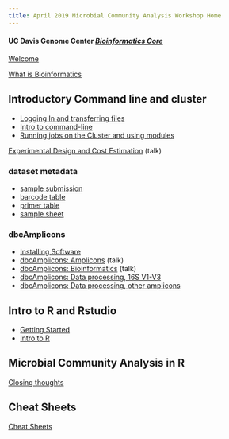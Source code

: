 ```yaml
---
title: April 2019 Microbial Community Analysis Workshop Home
---
```


#### UC Davis Genome Center [*Bioinformatics Core*](http://bioinformatics.ucdavis.edu/)

[Welcome](welcome.md)

[What is Bioinformatics](pdfs/Genomics_a_perspective_March2019.pdf)

## Introductory Command line and cluster
* [Logging In and transferring files](cli/logging-in.md)
* [Intro to command-line](cli/command-line-intro.md)
* [Running jobs on the Cluster and using modules](cli/cluster.md)


[Experimental Design and Cost Estimation](pdfs/MCA_ExperimentalDesign.pdf) (talk)

### dataset metadata
* [sample submission](metadata/slashpilesamplesheet.xlsx)
* [barcode table](metadata/dbcBarcodeLookupTable.txt)
* [primer table](metadata/PrimerTable.txt)
* [sample sheet](metadata/workshopSamplesheet.txt)

### dbcAmplicons
* [Installing Software](dbcAmplicons/dbcAmplicons_installing_software.md)
* [dbcAmplicons: Amplicons](dbcAmplicons/dbcAmplicons_Amplicons.pdf) (talk)
* [dbcAmplicons: Bioinformatics](dbcAmplicons/dbcAmplicons_Bioinformatics.pdf) (talk)
* [dbcAmplicons: Data processing, 16S V1-V3](dbcAmplicons/dbcAmplicons_commands.md)
* [dbcAmplicons: Data processing, other amplicons](dbcAmplicons/dbcAmplicons_commands_all_amplicons.md)

## Intro to R and Rstudio
* [Getting Started](intro2R/RStudio.md)
* [Intro to R](intro2R/Intro2R.md)

## Microbial Community Analysis in R

[Closing thoughts](closing.md)


## Cheat Sheets
[Cheat Sheets](cheatSheetIndex.md)

<!--
## Lunch and Learns
[Lexogen](https://www.lexogen.com/), [Qiagen](https://www.qiagen.com/us/), [Illumina](https://www.illumina.com/), [10X Genomics](https://www.10xgenomics.com/)
-->

